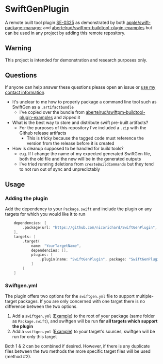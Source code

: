 # SwiftGenPlugin

A remote built tool plugin [SE-0325](https://github.com/apple/swift-evolution/blob/main/proposals/0325-swiftpm-additional-plugin-apis.md) as demonstrated by both [apple/swift-package-manager](https://github.com/apple/swift-package-manager/tree/main/Fixtures/Miscellaneous/Plugins/MyBinaryToolPlugin) and [abertelrud/swiftpm-buildtool-plugin-examples](https://github.com/abertelrud/swiftpm-buildtool-plugin-examples) but can be used in any project by adding this remote repository.

## Warning

This project is intended for demonstration and research purposes only.

## Questions

If anyone can help answer these questions please open an issue or [use my contact information](https://github.com/nicorichard).

- It's unclear to me how to properly package a command line tool such as SwiftGen as a `.artifactbundle`
  - I've copied over the bundle from [abertelrud/swiftpm-buildtool-plugin-examples](https://github.com/abertelrud/swiftpm-buildtool-plugin-examples) and zipped it
- What is the best way to store and distribute swift pre-built artifacts?
  - For the purposes of this repository I've included a `.zip` with the Github release artifacts
    - This is tricky because the tagged code must reference the version from the release before it is created
- How is cleanup supposed to be handled for build tools?
  - e.g. If I change the name of my expected generated SwiftGen file, both the old file and the new will be in the generated outputs
  - I've tried running deletions from `createBuildCommands` but they tend to not run out of sync and unpredictably

## Usage

### Adding the plugin

Add the dependency to your `Package.swift` and include the plugin on any targets for which you would like it to run

```swift
    dependencies: [
        .package(url: "https://github.com/nicorichard/SwiftGenPlugin", exact: "6.5.1")
    ],
    targets: [
        .target(
            name: "YourTargetName",
            dependencies: [],
            plugins: [
                .plugin(name: "SwiftGenPlugin", package: "SwiftGenPlugin")
            ]
        )
    ]
```

### Swiftgen.yml

The plugin offers two options for the `swiftgen.yml` file to support multiple-target packages. If you are only concerned with one target there is no difference between the two options.

1. Add a `swiftgen.yml` ([Example](swiftgen.yml)) to the root of your package (same folder as `Package.swift`), and swiftgen will be run **for all targets which support the plugin**
2. Add a `swiftgen.yml` ([Example](swiftgen.yml)) to your target's sources, swiftgen will be run for only this target

Both 1 & 2 can be combined if desired. However, if there is any duplicate files between the two methods the more specific target files will be used (method #2).


